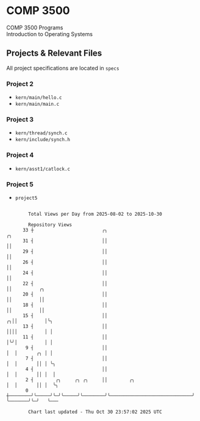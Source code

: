 # COMP 3500
COMP 3500 Programs  
Introduction to Operating Systems  
## Projects & Relevant Files
All project specifications are located in `specs`
### Project 2
- `kern/main/hello.c`
- `kern/main/main.c`
### Project 3
- `kern/thread/synch.c`
- `kern/include/synch.h`
### Project 4
- `kern/asst1/catlock.c`
### Project 5
- `project5`

```

        Total Views per Day from 2025-08-02 to 2025-10-30

        Repository Views
      33 ┼                         ╭╮                                          ╭╮
      31 ┤                         ││                                          ││
      29 ┤                         ││                                          ││
      26 ┤                         ││                                          ││
      24 ┤                         ││                                          ││
      22 ┤                         ││                                          ││          ╭╮
      20 ┤                         ││                                          ││          ││
      18 ┤                         ││                                          ││          ││
      15 ┤                         ││                                        ╭╮││          │╰╮
      13 ┤                         ││                                        ││││          │ │
      11 ┤                         ││                                        │╰╯│          │ │
       9 ┤                         ││                                        │  │       ╭╮ │ │
       7 ┤                         ││                                        │  │       ││ │ ╰╮
       4 ┤                         ││                                        │  │       ││ │  │
       2 ┤        ╭╮     ╭╮ ╭╮     ││        ╭╮                              │  │       ││ │  ╰╮
       0 ┼────────╯╰─────╯╰─╯╰─────╯╰────────╯╰──────────────────────────────╯  ╰───────╯╰─╯   ╰───

        Chart last updated - Thu Oct 30 23:57:02 2025 UTC
        
```
